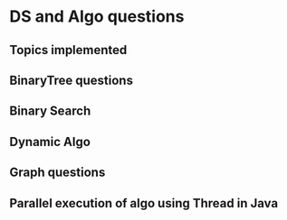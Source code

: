 # DS and Algo questions

## Topics implemented

## BinaryTree questions

## Binary Search

## Dynamic Algo

## Graph questions 

## Parallel execution of algo using Thread in Java
